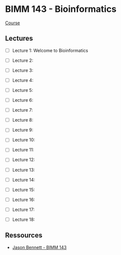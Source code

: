 # BIMM 143 - Bioinformatics

[Course](https://bioboot.github.io/bimm143_F18/lectures/#1)


## Lectures

- [ ] Lecture 1: Welcome to Bioinformatics
- [ ] Lecture 2: 
- [ ] Lecture 3: 
- [ ] Lecture 4: 
- [ ] Lecture 5: 
- [ ] Lecture 6: 
- [ ] Lecture 7: 
- [ ] Lecture 8: 
- [ ] Lecture 9: 
- [ ] Lecture 10: 
- [ ] Lecture 11: 
- [ ] Lecture 12: 
- [ ] Lecture 13: 
- [ ] Lecture 14: 
- [ ] Lecture 15: 
- [ ] Lecture 16: 
- [ ] Lecture 17: 
- [ ] Lecture 18: 


## Ressources

- [Jason Bennett - BIMM 143](https://github.com/JasonPBennett/bimm143)
